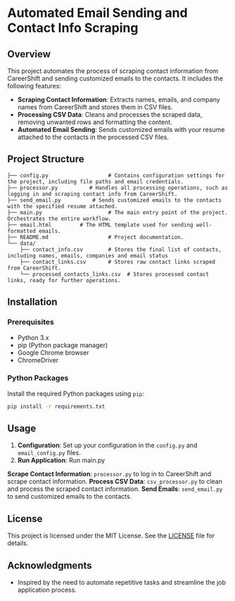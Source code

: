 
# Automated Email Sending and Contact Info Scraping

## Overview

This project automates the process of scraping contact information from CareerShift and sending customized emails to the contacts. It includes the following features:

- **Scraping Contact Information**: Extracts names, emails, and company names from CareerShift and stores them in CSV files.
- **Processing CSV Data**: Cleans and processes the scraped data, removing unwanted rows and formatting the content.
- **Automated Email Sending**: Sends customized emails with your resume attached to the contacts in the processed CSV files.

## Project Structure

```plaintext
├── config.py                   # Contains configuration settings for the project, including file paths and email credentials.
├── processor.py          # Handles all processing operations, such as logging in and scraping contact info from CareerShift.
├── send_email.py          # Sends customized emails to the contacts with the specified resume attached.
├── main.py                     # The main entry point of the project. Orchestrates the entire workflow.
├── email.html         # The HTML template used for sending well-formatted emails.
├── README.md                   # Project documentation.
└── data/
    ├── contact_info.csv        # Stores the final list of contacts, including names, emails, companies and email status
    ├── contact_links.csv       # Stores raw contact links scraped from CareerShift.
    └── processed_contacts_links.csv  # Stores processed contact links, ready for further operations.
```

## Installation

### Prerequisites

- Python 3.x
- pip (Python package manager)
- Google Chrome browser
- ChromeDriver

### Python Packages

Install the required Python packages using `pip`:

```bash
pip install -r requirements.txt
```

## Usage

1. **Configuration**: Set up your configuration in the `config.py` and `email_config.py` files.
2. **Run Application**: Run main.py

**Scrape Contact Information**: `processor.py` to log in to CareerShift and scrape contact information.
**Process CSV Data**: `csv_processor.py` to clean and process the scraped contact information.
**Send Emails**: `send_email.py` to send customized emails to the contacts.

## License

This project is licensed under the MIT License. See the [LICENSE](LICENSE) file for details.

## Acknowledgments

- Inspired by the need to automate repetitive tasks and streamline the job application process.
